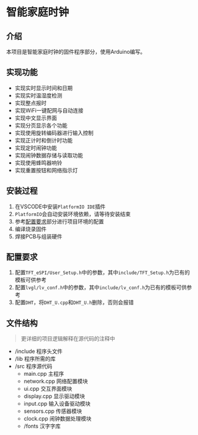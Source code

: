 # 智能家庭时钟

## 介绍

本项目是智能家庭时钟的固件程序部分，使用Arduino编写。

## 实现功能

- 实现实时显示时间和日期
- 实现实时温湿度检测
- 实现整点报时
- 实现WiFi一键配网与自动连接
- 实现中文显示界面
- 实现分页显示各个功能
- 实现使用旋转编码器进行输入控制
- 实现正计时和倒计时功能
- 实现定时闹钟功能
- 实现闹钟数据存储与读取功能
- 实现使用蜂鸣器响铃
- 实现重置按钮和网络指示灯

## 安装过程

1. 在VSCODE中安装`PlatformIO IDE`插件
2. `PlatformIO`会自动安装环境依赖，请等待安装结束
3. 参考[配置要求](#配置要求)部分进行项目环境的配置
4. 编译烧录固件
5. 焊接PCB与组装硬件

## 配置要求
1. 配置`TFT_eSPI/User_Setup.h`中的参数，其中`include/TFT_Setup.h`为已有的模板可供参考
2. 配置`lvgl/lv_conf.h`中的参数，其中`include/lv_conf.h`为已有的模板可供参考
3. 配置`DHT`，将`DHT_U.cpp`和`DHT_U.h`删除，否则会报错

## 文件结构

> 更详细的项目逻辑解释在源代码的注释中

- /include 程序头文件
- /lib 程序所需的库
- /src 程序源代码
  - main.cpp 主程序
  - network.cpp 网络配置模块
  - ui.cpp 交互界面模块
  - display.cpp 显示驱动模块
  - input.cpp 输入设备驱动模块
  - sensors.cpp 传感器模块
  - clock.cpp 闹钟数据处理模块
  - /fonts 汉字字库

